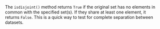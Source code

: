 
The `isdisjoint()` method returns `True` if the original set has no elements in common with the specified set(s). If they share at least one element, it returns `False`. This is a quick way to test for complete separation between datasets.
